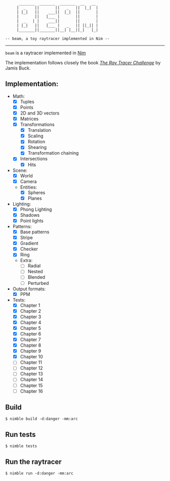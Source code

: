           _______  _______  _______  __   __ 
         |  _    ||       ||   _   ||  |_|  |
         | |_|   ||    ___||  |_|  ||       |
         |       ||   |___ |       ||       |
         |  _   | |    ___||       ||       |
         | |_|   ||   |___ |   _   || ||_|| |
         |_______||_______||__| |__||_|   |_|

    -- beam, a toy raytracer implemented in Nim --

--------

`beam` is a raytracer implemented in [Nim](https://nim-lang.org)

The implementation follows closely the book [*The Ray Tracer Challenge*](https://pragprog.com/titles/jbtracer/the-ray-tracer-challenge/) by Jamis Buck.

## Implementation:

  - Math:
    - [x] Tuples
    - [x] Points
    - [x] 2D and 3D vectors
    - [x] Matrices
    - [x] Transformations
      - [x] Translation
      - [x] Scaling      
      - [x] Rotation
      - [x] Shearing
      - [x] Transformation chaining
    - [x] Intersections
      - [x] Hits
  - Scene:
    - [x] World
    - [x] Camera
    - Entities:
      - [x] Spheres
      - [x] Planes     
  - Lighting:
    - [x] Phong Lighting
    - [x] Shadows
    - [x] Point lights 
  - Patterns:
    - [x] Base patterns
    - [x] Stripe
    - [x] Gradient
    - [x] Checker
    - [x] Ring
    - Extra:
      - [ ] Radial
      - [ ] Nested
      - [ ] Blended
      - [ ] Perturbed
  - Output formats:
    - [x] PPM 
  - Tests:
    - [x] Chapter 1
    - [x] Chapter 2
    - [x] Chapter 3
    - [x] Chapter 4
    - [x] Chapter 5
    - [x] Chapter 6
    - [x] Chapter 7
    - [x] Chapter 8
    - [x] Chapter 9
    - [x] Chapter 10
    - [ ] Chapter 11
    - [ ] Chapter 12
    - [ ] Chapter 13
    - [ ] Chapter 14
    - [ ] Chapter 15
    - [ ] Chapter 16

## Build

    $ nimble build -d:danger -mm:arc

## Run tests

    $ nimble tests

## Run the raytracer

    $ nimble run -d:danger -mm:arc
